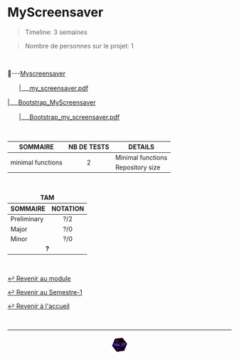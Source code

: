 # MyScreensaver

> Timeline: 3 semaines

> Nombre de personnes sur le projet: 1

<br>

📂---[Myscreensaver](https://github.com/Studio-17/Epitech-Subjects/tree/main/Semester-1/B-MUL-100/MyScreensaver/MyScreensaver)

ㅤㅤ|\_\_\_[my_screensaver.pdf](https://github.com/Studio-17/Epitech-Subjects/blob/main/Semester-1/B-MUL-100/MyScreensaver/MyScreensaver/my_screensaver.pdf)

|\_\_\_[Bootstrap_MyScreensaver](https://github.com/Studio-17/Epitech-Subjects/tree/main/Semester-1/B-MUL-100/MyScreensaver/Bootstrap_MyScreensaver)

ㅤㅤ|\_\_\_[Bootstrap_my_screensaver.pdf](https://github.com/Studio-17/Epitech-Subjects/blob/main/Semester-1/B-MUL-100/MyScreensaver/Bootstrap_MyScreensaver/Bootstrap_my_screensaver.pdf)

<br>

<table align="center">
    <thead>
        <tr>
            <th>SOMMAIRE</th>
            <th>NB DE TESTS</th>
            <th>DETAILS</th>
        </tr>
    </thead>
    <tbody>
        <tr>
            <td rowspan="2">minimal functions</td>
            <td rowspan="2" style="text-align: center;">2</td>
            <td>Minimal functions</td>
        </tr>
        <tr>
            <td>Repository size</td>
        </tr>
    </tbody>
</table>

<br>

<table align="center">
    <thead>
    <tr>
            <td colspan="2" align="center"><strong>TAM</strong></td>
    </tr>
        <tr>
            <th>SOMMAIRE</th>
            <th>NOTATION</th>
        </tr>
    </thead>
    <tbody>
        <tr>
            <td rowspan="1">Preliminary</td>
            <td rowspan="1" style="text-align: center;">?/2</td>
        </tr>
        <tr>
            <td rowspan="1">Major</td>
            <td rowspan="1" style="text-align: center;">?/0</td>
        </tr>
        <tr>
            <td rowspan="1">Minor</td>
            <td rowspan="1" style="text-align: center;">?/0</td>
        </tr>
        <tr>
            <td colspan="2" align="center"><strong>?</strong></td>
        </tr>
    </tbody>
</table>

<br>

[↩️ Revenir au module](https://github.com/Studio-17/Epitech-Subjects/tree/main/Semester-1/B-MUL-100)

[↩️ Revenir au Semestre-1](https://github.com/Studio-17/Epitech-Subjects/tree/main/Semester-1)

[↩️ Revenir à l'accueil](https://github.com/Studio-17/Epitech-Subjects)

<br>

---

<div align="center">

<a href="https://github.com/Studio-17" target="_blank"><img src="../../../assets/voc17.gif" width="40"></a>

</div>
